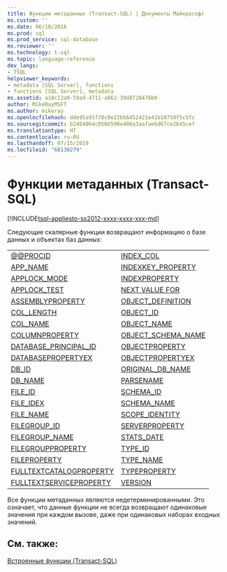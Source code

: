 ```yaml
---
title: Функции метаданных (Transact-SQL) | Документы Майкрософт
ms.custom: ''
ms.date: 06/10/2016
ms.prod: sql
ms.prod_service: sql-database
ms.reviewer: ''
ms.technology: t-sql
ms.topic: language-reference
dev_langs:
- TSQL
helpviewer_keywords:
- metadata [SQL Server], functions
- functions [SQL Server], metadata
ms.assetid: a18c12a9-59ad-4711-a862-39d8f28476b0
author: MikeRayMSFT
ms.author: mikeray
ms.openlocfilehash: dde95a91f78c8e22bb6452421e41b10750f5c5fc
ms.sourcegitcommit: b2464064c0566590e486a3aafae6d67ce2645cef
ms.translationtype: HT
ms.contentlocale: ru-RU
ms.lasthandoff: 07/15/2019
ms.locfileid: "68130279"
---
```

# <a name="metadata-functions-transact-sql"></a>Функции метаданных (Transact-SQL)
[!INCLUDE[tsql-appliesto-ss2012-xxxx-xxxx-xxx-md](../../includes/tsql-appliesto-ss2012-xxxx-xxxx-xxx-md.md)]

  Следующие скалярные функции возвращают информацию о базе данных и объектах баз данных:  
  
|||  
|-|-|  
|[@@PROCID](../../t-sql/functions/procid-transact-sql.md)|[INDEX_COL](../../t-sql/functions/index-col-transact-sql.md)|  
|[APP_NAME](../../t-sql/functions/app-name-transact-sql.md)|[INDEXKEY_PROPERTY](../../t-sql/functions/indexkey-property-transact-sql.md)|  
|[APPLOCK_MODE](../../t-sql/functions/applock-mode-transact-sql.md)|[INDEXPROPERTY](../../t-sql/functions/indexproperty-transact-sql.md)|  
|[APPLOCK_TEST](../../t-sql/functions/applock-test-transact-sql.md)|[NEXT VALUE FOR](../../t-sql/functions/next-value-for-transact-sql.md)|  
|[ASSEMBLYPROPERTY](../../t-sql/functions/assemblyproperty-transact-sql.md)|[OBJECT_DEFINITION](../../t-sql/functions/object-definition-transact-sql.md)|  
|[COL_LENGTH](../../t-sql/functions/col-length-transact-sql.md)|[OBJECT_ID](../../t-sql/functions/object-id-transact-sql.md)|  
|[COL_NAME](../../t-sql/functions/col-name-transact-sql.md)|[OBJECT_NAME](../../t-sql/functions/object-name-transact-sql.md)|  
|[COLUMNPROPERTY](../../t-sql/functions/columnproperty-transact-sql.md)|[OBJECT_SCHEMA_NAME](../../t-sql/functions/object-schema-name-transact-sql.md)|  
|[DATABASE_PRINCIPAL_ID](../../t-sql/functions/database-principal-id-transact-sql.md)|[OBJECTPROPERTY](../../t-sql/functions/objectproperty-transact-sql.md)|  
|[DATABASEPROPERTYEX](../../t-sql/functions/databasepropertyex-transact-sql.md)|[OBJECTPROPERTYEX](../../t-sql/functions/objectpropertyex-transact-sql.md)|  
|[DB_ID](../../t-sql/functions/db-id-transact-sql.md)|[ORIGINAL_DB_NAME](../../t-sql/functions/original-db-name-transact-sql.md)|  
|[DB_NAME](../../t-sql/functions/db-name-transact-sql.md)|[PARSENAME](../../t-sql/functions/parsename-transact-sql.md)|  
|[FILE_ID](../../t-sql/functions/file-id-transact-sql.md)|[SCHEMA_ID](../../t-sql/functions/schema-id-transact-sql.md)|  
|[FILE_IDEX](../../t-sql/functions/file-idex-transact-sql.md)|[SCHEMA_NAME](../../t-sql/functions/schema-name-transact-sql.md)|  
|[FILE_NAME](../../t-sql/functions/file-name-transact-sql.md)|[SCOPE_IDENTITY](../../t-sql/functions/scope-identity-transact-sql.md)|  
|[FILEGROUP_ID](../../t-sql/functions/filegroup-id-transact-sql.md)|[SERVERPROPERTY](../../t-sql/functions/serverproperty-transact-sql.md)|  
|[FILEGROUP_NAME](../../t-sql/functions/filegroup-name-transact-sql.md)|[STATS_DATE](../../t-sql/functions/stats-date-transact-sql.md)|  
|[FILEGROUPPROPERTY](../../t-sql/functions/filegroupproperty-transact-sql.md)|[TYPE_ID](../../t-sql/functions/type-id-transact-sql.md)|  
|[FILEPROPERTY](../../t-sql/functions/fileproperty-transact-sql.md)|[TYPE_NAME](../../t-sql/functions/type-name-transact-sql.md)|  
|[FULLTEXTCATALOGPROPERTY](../../t-sql/functions/fulltextcatalogproperty-transact-sql.md)|[TYPEPROPERTY](../../t-sql/functions/typeproperty-transact-sql.md)|  
|[FULLTEXTSERVICEPROPERTY](../../t-sql/functions/fulltextserviceproperty-transact-sql.md)|[VERSION](../../t-sql/functions/version-transact-sql-metadata-functions.md)|  
  
 Все функции метаданных являются недетерминированными. Это означает, что данные функции не всегда возвращают одинаковые значения при каждом вызове, даже при одинаковых наборах входных значений.  
  
## <a name="see-also"></a>См. также:  
 [Встроенные функции (Transact-SQL)](~/t-sql/functions/functions.md)  
  
  

